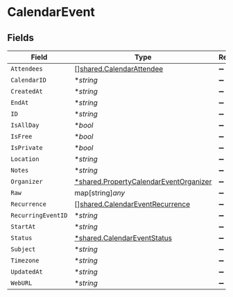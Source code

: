 # CalendarEvent


## Fields

| Field                                                                                                  | Type                                                                                                   | Required                                                                                               | Description                                                                                            |
| ------------------------------------------------------------------------------------------------------ | ------------------------------------------------------------------------------------------------------ | ------------------------------------------------------------------------------------------------------ | ------------------------------------------------------------------------------------------------------ |
| `Attendees`                                                                                            | [][shared.CalendarAttendee](../../../pkg/models/shared/calendarattendee.md)                            | :heavy_minus_sign:                                                                                     | N/A                                                                                                    |
| `CalendarID`                                                                                           | **string*                                                                                              | :heavy_minus_sign:                                                                                     | N/A                                                                                                    |
| `CreatedAt`                                                                                            | **string*                                                                                              | :heavy_minus_sign:                                                                                     | N/A                                                                                                    |
| `EndAt`                                                                                                | **string*                                                                                              | :heavy_minus_sign:                                                                                     | N/A                                                                                                    |
| `ID`                                                                                                   | **string*                                                                                              | :heavy_minus_sign:                                                                                     | N/A                                                                                                    |
| `IsAllDay`                                                                                             | **bool*                                                                                                | :heavy_minus_sign:                                                                                     | N/A                                                                                                    |
| `IsFree`                                                                                               | **bool*                                                                                                | :heavy_minus_sign:                                                                                     | N/A                                                                                                    |
| `IsPrivate`                                                                                            | **bool*                                                                                                | :heavy_minus_sign:                                                                                     | N/A                                                                                                    |
| `Location`                                                                                             | **string*                                                                                              | :heavy_minus_sign:                                                                                     | N/A                                                                                                    |
| `Notes`                                                                                                | **string*                                                                                              | :heavy_minus_sign:                                                                                     | N/A                                                                                                    |
| `Organizer`                                                                                            | [*shared.PropertyCalendarEventOrganizer](../../../pkg/models/shared/propertycalendareventorganizer.md) | :heavy_minus_sign:                                                                                     | N/A                                                                                                    |
| `Raw`                                                                                                  | map[string]*any*                                                                                       | :heavy_minus_sign:                                                                                     | N/A                                                                                                    |
| `Recurrence`                                                                                           | [][shared.CalendarEventRecurrence](../../../pkg/models/shared/calendareventrecurrence.md)              | :heavy_minus_sign:                                                                                     | N/A                                                                                                    |
| `RecurringEventID`                                                                                     | **string*                                                                                              | :heavy_minus_sign:                                                                                     | N/A                                                                                                    |
| `StartAt`                                                                                              | **string*                                                                                              | :heavy_minus_sign:                                                                                     | N/A                                                                                                    |
| `Status`                                                                                               | [*shared.CalendarEventStatus](../../../pkg/models/shared/calendareventstatus.md)                       | :heavy_minus_sign:                                                                                     | N/A                                                                                                    |
| `Subject`                                                                                              | **string*                                                                                              | :heavy_minus_sign:                                                                                     | N/A                                                                                                    |
| `Timezone`                                                                                             | **string*                                                                                              | :heavy_minus_sign:                                                                                     | N/A                                                                                                    |
| `UpdatedAt`                                                                                            | **string*                                                                                              | :heavy_minus_sign:                                                                                     | N/A                                                                                                    |
| `WebURL`                                                                                               | **string*                                                                                              | :heavy_minus_sign:                                                                                     | N/A                                                                                                    |